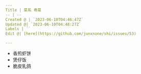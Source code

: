 ```yaml
---
Title | 菜系 粤菜
-- | --
Created @ | `2023-06-10T04:46:47Z`
Updated @| `2023-06-10T04:48:27Z`
Labels | ``
Edit @| [here](https://github.com/junxnone/shi/issues/53)

---
```

- 香煎虾饼
- 煲仔饭
- 脆皮乳鸽
